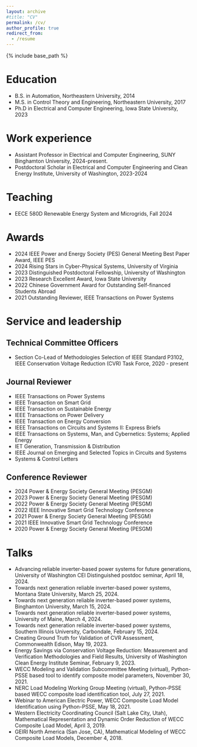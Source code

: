 ```yaml
---
layout: archive
#title: "CV"
permalink: /cv/
author_profile: true
redirect_from:
  - /resume
---
```


{% include base_path %}

# Education
* B.S. in Automation, Northeastern University, 2014
* M.S. in Control Theory and Engineering, Northeastern University, 2017
* Ph.D in Electrical and Computer Engineering, Iowa State University, 2023

# Work experience
* Assistant Professor in Electrical and Computer Engineering, SUNY Binghamton University, 2024-present.
* Postdoctoral Scholar in Electrical and Computer Engineering and Clean Energy Institute, University of Washington, 2023-2024
    
# Teaching
* EECE 580D Renewable Energy System and Microgrids, Fall 2024

# Awards
* 2024 IEEE Power and Energy Society (PES) General Meeting Best Paper Award, IEEE PES
* 2024 Rising Stars in Cyber-Physical Systems, University of Virginia
* 2023 Distinguished Postdoctoral Fellowship, University of Washington
* 2023 Research Excellent Award, Iowa State University
* 2022 Chinese Government Award for Outstanding Self-financed Students Abroad
* 2021 Outstanding Reviewer, IEEE Transactions on Power Systems
  
# Service and leadership <br> 
## Technical Committee Officers
* Section Co-Lead of Methodologies Selection of IEEE Standard P3102, IEEE Conservation Voltage
Reduction (CVR) Task Force, 2020 - present

## Journal Reviewer
* IEEE Transactions on Power Systems
* IEEE Transaction on Smart Grid
* IEEE Transaction on Sustainable Energy
* IEEE Transactions on Power Delivery
* IEEE Transaction on Energy Conversion
* IEEE Transactions on Circuits and Systems II: Express Briefs
* IEEE Transactions on Systems, Man, and Cybernetics: Systems; Applied Energy
* IET Generation, Transmission & Distribution
* IEEE Journal on Emerging and Selected Topics in Circuits and Systems
* Systems & Control Letters

## Conference Reviewer
* 2024 Power & Energy Society General Meeting (PESGM)
* 2023 Power & Energy Society General Meeting (PESGM)
* 2022 Power & Energy Society General Meeting (PESGM)
* 2022 IEEE Innovative Smart Grid Technology Conference
* 2021 Power & Energy Society General Meeting (PESGM)
* 2021 IEEE Innovative Smart Grid Technology Conference
* 2020 Power & Energy Society General Meeting (PESGM)

# Talks

*	Advancing reliable inverter-based power systems for future generations, University of Washington CEI Distinguished postdoc seminar, April 18, 2024.
*	Towards next generation reliable inverter-based power systems, Montana State University, March 25, 2024.
*	Towards next generation reliable inverter-based power systems, Binghamton University, March 15, 2024.
*	Towards next generation reliable inverter-based power systems, University of Maine, March 4, 2024.
*	Towards next generation reliable inverter-based power systems, Southern Illinois University, Carbondale, February 15, 2024.
*	Creating Ground Truth for Validation of CVR Assessment, Commonwealth Edison, May 19, 2023. 
* Energy Savings via Conservation Voltage Reduction: Measurement and Verification Methodologies and Field Results, University of Washington Clean Energy Institute Seminar, February 9, 2023.
* WECC Modeling and Validation Subcommittee Meeting (virtual), Python-PSSE based tool to identify composite model parameters, November 30, 2021.
* NERC Load Modeling Working Group Meeting (virtual), Python-PSSE based WECC composite load identification tool, July 27, 2021.
* Webinar to American Electric Power, WECC Composite Load Model Identification using Python-PSSE, May 18, 2021.
* Western Electricity Coordinating Council (Salt Lake City, Utah), Mathematical Representation and Dynamic Order Reduction of WECC Composite Load Model, April 3, 2019.
* GEIRI North America (San Jose, CA), Mathematical Modeling of WECC Composite Load Models, December 4, 2018.
